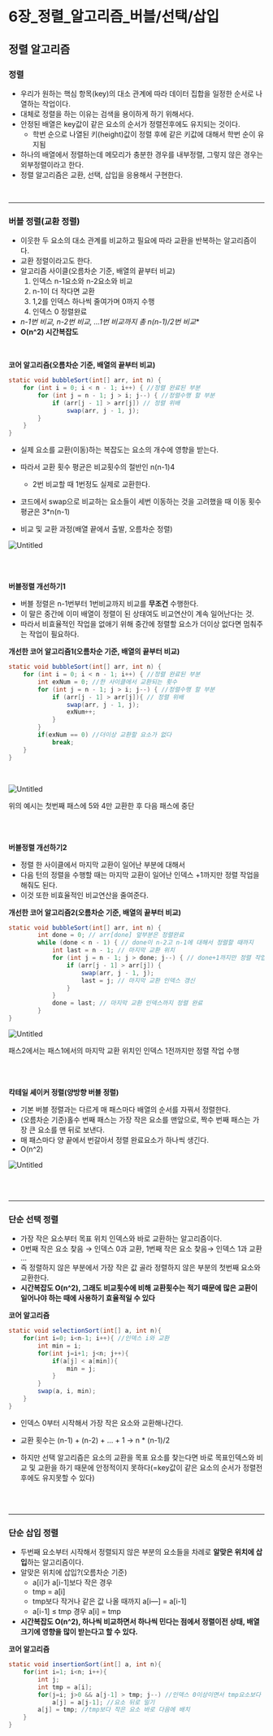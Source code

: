 # 6장_정렬_알고리즘_버블/선택/삽입

## 정렬 알고리즘

### 정렬

- 우리가 원하는 핵심 항목(key)의 대소 관계에 따라 데이터 집합을 일정한 순서로 나열하는 작업이다.
- 대체로 정렬을 하는 이유는 검색을 용이하게 하기 위해서다.
- 안정된 배열은 key값이 같은 요소의 순서가 정렬전후에도 유지되는 것이다.
    - 학번 순으로 나열된 키(height)값이 정렬 후에 같은 키값에 대해서 학번 순이 유지됨
- 하나의 배열에서 정렬하는데 메모리가 충분한 경우를 내부정렬, 그렇지 않은 경우는 외부정렬이라고 한다.
- 정렬 알고리즘은 교환, 선택, 삽입을 응용해서 구현한다.

<br>

---

### 버블 정렬(교환 정렬)

- 이웃한 두 요소의 대소 관계를 비교하고 필요에 따라 교환을 반복하는 알고리즘이다.
- 교환 정렬이라고도 한다.
- 알고리즘 사이클(오름차순 기준, 배열의 끝부터 비교)
    1. 인덱스 n-1요소와 n-2요소와 비교
    2. n-1이 더 작다면 교환
    3. 1,2를 인덱스 하나씩 줄여가며 0까지 수행
    4. 인덱스 0 정렬완료
- **n-1번 비교, n-2번 비교, …1번 비교까지 총 n*(n-1)/2번 비교**
- **O(n^2) 시간복잡도**

<br>

**코어 알고리즘(오름차순 기준, 배열의 끝부터 비교)**

```java
static void bubbleSort(int[] arr, int n) {
	for (int i = 0; i < n - 1; i++) { //정렬 완료된 부분
		for (int j = n - 1; j > i; j--) { //정렬수행 할 부분
			if (arr[j - 1] > arr[j]) // 정렬 위배
				swap(arr, j - 1, j);
		}
	}
}
```

- 실제 요소를 교환(이동)하는 복잡도는 요소의 개수에 영향을 받는다.
- 따라서 교환 횟수 평균은  비교횟수의 절반인 n(n-1)4
    - 2번 비교할 때 1번정도 실제로 교환한다.
- 코드에서 swap으로 비교하는 요소들이 세번 이동하는 것을 고려했을 때 이동 횟수 평균은 3*n(n-1)

- 비교 및 교환 과정(배열 끝에서 출발, 오름차순 정렬)

![Untitled](https://user-images.githubusercontent.com/69182630/223925540-50f2150f-2cae-4094-9453-d5ce3ec5c472.png)


<br>
<br>

**버블정렬 개선하기1**

- 버블 정렬은 n-1번부터 1번비교까지 비교를 **무조건** 수행한다.
- 이 말은 중간에 이미 배열이 정렬이 된 상태여도 비교연산이 계속 일어난다는 것.
- 따라서 비효율적인 작업을 없애기 위해 중간에 정렬할 요소가 더이상 없다면 멈춰주는 작업이 필요하다.

**개선한 코어 알고리즘1(오름차순 기준, 배열의 끝부터 비교)**

```java
static void bubbleSort(int[] arr, int n) {
	for (int i = 0; i < n - 1; i++) { //정렬 완료된 부분
		int exNum = 0; //한 사이클에서 교환되는 횟수
		for (int j = n - 1; j > i; j--) { //정렬수행 할 부분
			if (arr[j - 1] > arr[j]){ // 정렬 위배
				swap(arr, j - 1, j);
				exNum++;
			}		
		}
		if(exNum == 0) //더이상 교환할 요소가 없다
			break;
	}
}
```

<br>

![Untitled](https://user-images.githubusercontent.com/69182630/223925829-81ffd165-be81-4a37-a9b9-31395428eaca.png)

위의 예시는 첫번째 패스에 5와 4만 교환한 후 다음 패스에 중단


<br>
<br>

**버블정렬 개선하기2**

- 정렬 한 사이클에서 마지막 교환이 일어난 부분에 대해서
- 다음 턴의 정렬을 수행할 때는 마지막 교환이 일어난 인덱스 +1까지만 정렬 작업을 해줘도 된다.
- 이것 또한 비효율적인 비교연산을 줄여준다.

**개선한 코어 알고리즘2(오름차순 기준, 배열의 끝부터 비교)**

```java
static void bubbleSort(int[] arr, int n) {
		int done = 0; // arr[done] 앞부분은 정렬완료
		while (done < n - 1) { // done이 n-2고 n-1에 대해서 정렬할 때까지
			int last = n - 1; // 마지막 교환 위치
			for (int j = n - 1; j > done; j--) { // done+1까지만 정렬 작업
				if (arr[j - 1] > arr[j]) {
					swap(arr, j - 1, j);
					last = j; // 마지막 교환 인덱스 갱신
				}
			}
			done = last; // 마지막 교환 인덱스까지 정렬 완료
		}
}
```

![Untitled](https://user-images.githubusercontent.com/69182630/223926353-01cc2ca9-3a0c-45ca-8b7a-6c11c280d1db.png)


패스2에서는 패스1에서의 마지막 교환 위치인 인덱스 1전까지만 정렬 작업 수행


<br>
<br>

**칵테일 셰이커 정렬(양방향 버블 정렬)**

- 기본 버블 정렬과는 다르게 매 패스마다 배열의 순서를 자꿔서 정렬한다.
- (오름차순 기준)홀수 번째 패스는 가장 작은 요소를 맨앞으로, 짝수 번째 패스는 가장 큰 요소를 맨 뒤로 보낸다.
- 매 패스마다 양 끝에서 번갈아서 정렬 완료요소가 하나씩 생긴다.
- O(n^2)


![Untitled](https://user-images.githubusercontent.com/69182630/223926595-d5329fbf-a305-49a8-b275-6d888e04bb0f.png)

<br>
<br>

---

### 단순 선택 정렬

- 가장 작은 요소부터 목표 위치 인덱스와 바로 교환하는 알고리즘이다.
- 0번째 작은 요소 찾음 → 인덱스 0과 교환, 1번째 작은 요소 찾음→ 인덱스 1과 교환 …
- 즉 정렬하지 않은 부분에서 가장 작은 값 골라 정렬하지 않은 부분의 첫번째 요소와 교환한다.
- **시간복잡도 O(n^2), 그래도 비교횟수에 비해 교환횟수는 적기 때문에 많은 교환이 일어나야 하는 때에 사용하기 효율적일 수 있다**

**코어 알고리즘**

```java
static void selectionSort(int[] a, int n){
	for(int i=0; i<n-1; i++){ //인덱스 i와 교환
		int min = i;
		for(int j=i+1; j<n; j++){
			if(a[j] < a[min]){
				min = j;
			}
		}
		swap(a, i, min);
	}
}
```

- 인덱스 0부터 시작해서 가장 작은 요소와 교환해나간다.
- 교환 횟수는 (n-1) + (n-2) + … + 1 → n * (n-1)/2

- 하지만 선택 알고리즘은 요소의 교환을 목표 요소를 찾는다면 바로 목표인덱스와 비교 및 교환을 하기 때문에 안정적이지 못하다(=key값이 같은 요소의 순서가 정렬전후에도 유지못할 수 있다)

<br>
<br>

---

### 단순 삽입 정렬

- 두번째 요소부터 시작해서 정렬되지 않은 부분의 요소들을 차례로 **알맞은 위치에 삽입**하는 알고리즘이다.
- 알맞은 위치에 삽입?(오름차순 기준)
    - a[i]가 a[i-1]보다 작은 경우
    - tmp = a[i]
    - tmp보다 작거나 같은 값 나올 때까지 a[i—] = a[i-1]
    - a[i-1] ≤ tmp 경우 a[i] = tmp
- **시간복잡도 O(n^2), 하나씩 비교하면서 하나씩 민다는 점에서  정렬이전 상태, 배열크기에 영향을 많이 받는다고 할 수 있다.**

**코어 알고리즘**

```java
static void insertionSort(int[] a, int n){
	for(int i=1; i<n; i++){
		int j;
		int tmp = a[i];
		for(j=i; j>0 && a[j-1] > tmp; j--) //인덱스 0이상이면서 tmp요소보다 큰 요소들
			a[j] = a[j-1]; //요소 뒤로 밀기
		a[j] = tmp; //tmp보다 작은 요소 바로 다음에 배치
	}
}
```

<br>
<br>